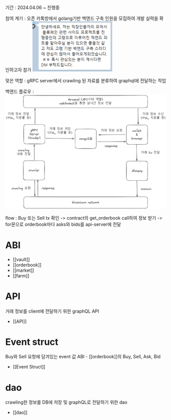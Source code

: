 기간 : 2024.04.06 ~ 진행중

참여 계기 : 오픈 카톡방에서 golang기반 백엔드 구축 인원을 모집하여 개발 실력을 확인하고자 참가
<img src="/assets/Pasted image 20240407211647.png">

맞은 역할 : gRPC server에서 crawling 된 자료를 분류하여 graphql에 전달하는 작업   

백엔드 플로우 : <img src="/assets/Pasted image 20240410114930.png">

flow : Buy 또는 Sell tx 확인 -> contract의 get_orderbook call하여 정보 받기 -> for문으로 orderbook마다 asks와 bids를 api-server에 전달
# ABI
- [[vault]]
- [[orderbook]]
- [[market]]
- [[farm]]
# API
거래 정보를 client에 전달하기 위한 graphQL API
- [[API]]
# Event struct
Buy와 Sell 요청에 담겨있는 event 값 ABI - [[orderbook]]의 Buy, Sell, Ask, Bid
- [[Event Struct]]
# dao
crawling한 정보를 DB에 저장 및 graphQL로 전달하기 위한 dao
- [[dao]]

